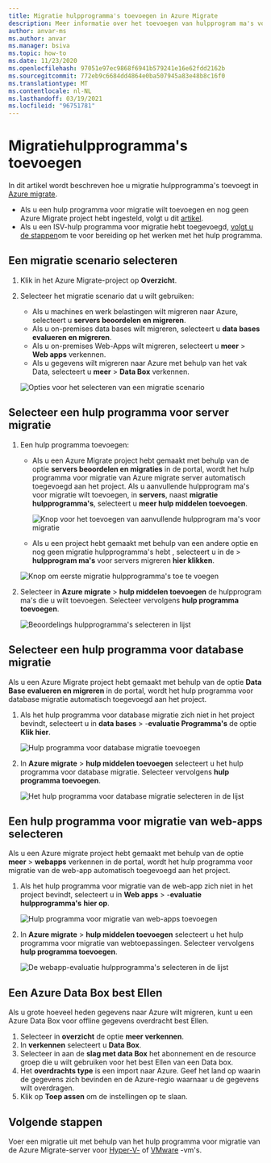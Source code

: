 ```yaml
---
title: Migratie hulpprogramma's toevoegen in Azure Migrate
description: Meer informatie over het toevoegen van hulpprogram ma's voor migratie in Azure Migrate.
author: anvar-ms
ms.author: anvar
ms.manager: bsiva
ms.topic: how-to
ms.date: 11/23/2020
ms.openlocfilehash: 97051e97ec9868f6941b579241e16e62fdd2162b
ms.sourcegitcommit: 772eb9c6684dd4864e0ba507945a83e48b8c16f0
ms.translationtype: MT
ms.contentlocale: nl-NL
ms.lasthandoff: 03/19/2021
ms.locfileid: "96751781"
---
```

# <a name="add-migration-tools"></a>Migratiehulpprogramma's toevoegen

In dit artikel wordt beschreven hoe u migratie hulpprogramma's toevoegt in [Azure migrate](./migrate-services-overview.md).

- Als u een hulp programma voor migratie wilt toevoegen en nog geen Azure Migrate project hebt ingesteld, volgt u dit [artikel](create-manage-projects.md).
- Als u een ISV-hulp programma voor migratie hebt toegevoegd, [volgt u de stappen](prepare-isv-movere.md)om te voor bereiding op het werken met het hulp programma.

## <a name="select-a-migration-scenario"></a>Een migratie scenario selecteren

1. Klik in het Azure Migrate-project op **Overzicht**.
2. Selecteer het migratie scenario dat u wilt gebruiken:

    - Als u machines en werk belastingen wilt migreren naar Azure, selecteert u **servers beoordelen en migreren**.
    - Als u on-premises data bases wilt migreren, selecteert u **data bases evalueren en migreren**.
    - Als u on-premises Web-Apps wilt migreren, selecteert u **meer**  >  **Web apps** verkennen.
    - Als u gegevens wilt migreren naar Azure met behulp van het vak Data, selecteert u **meer**  >  **Data Box** verkennen.

    ![Opties voor het selecteren van een migratie scenario](./media/how-to-migrate/migrate-scenario.png)


## <a name="select-a-server-migration-tool"></a>Selecteer een hulp programma voor server migratie

1. Een hulp programma toevoegen:

    - Als u een Azure Migrate project hebt gemaakt met behulp van de optie **servers beoordelen en migraties** in de portal, wordt het hulp programma voor migratie van Azure migrate server automatisch toegevoegd aan het project. Als u aanvullende hulpprogram ma's voor migratie wilt toevoegen, in **servers**, naast **migratie hulpprogramma's**, selecteert u **meer hulp middelen toevoegen**.
    
         ![Knop voor het toevoegen van aanvullende hulpprogram ma's voor migratie](./media/how-to-migrate/add-migration-tools.png)

    - Als u een project hebt gemaakt met behulp van een andere optie en nog geen migratie hulpprogramma's hebt , selecteert u in de  >  **hulpprogram ma's** voor servers migreren **hier klikken**.

    ![Knop om eerste migratie hulpprogramma's toe te voegen](./media/how-to-migrate/no-migration-tool.png)

2. Selecteer in **Azure migrate**  >  **hulp middelen toevoegen** de hulpprogram ma's die u wilt toevoegen. Selecteer vervolgens **hulp programma toevoegen**.

    ![Beoordelings hulpprogramma's selecteren in lijst](./media/how-to-migrate/select-migration-tool.png)


## <a name="select-a-database-migration-tool"></a>Selecteer een hulp programma voor database migratie

Als u een Azure Migrate project hebt gemaakt met behulp van de optie **Data Base evalueren en migreren** in de portal, wordt het hulp programma voor database migratie automatisch toegevoegd aan het project. 

1. Als het hulp programma voor database migratie zich niet in het project bevindt, selecteert u in **data bases**  >  -**evaluatie Programma's** de optie **Klik hier**.
    
    ![Hulp programma voor database migratie toevoegen](./media/how-to-migrate/no-database-migration-tool.png)


2. In **Azure migrate**  >  **hulp middelen toevoegen** selecteert u het hulp programma voor database migratie. Selecteer vervolgens **hulp programma toevoegen**.

    ![Het hulp programma voor database migratie selecteren in de lijst](./media/how-to-migrate/select-database-migration-tool.png)

    

## <a name="select-a-web-app-migration-tool"></a>Een hulp programma voor migratie van web-apps selecteren

Als u een Azure migrate project hebt gemaakt met behulp van de optie **meer**  >  **webapps** verkennen in de portal, wordt het hulp programma voor migratie van de web-app automatisch toegevoegd aan het project. 

1. Als het hulp programma voor migratie van de web-app zich niet in het project bevindt, selecteert u in **Web apps**  >  -**evaluatie hulpprogramma's** **hier op**.

    ![Hulp programma voor migratie van web-apps toevoegen](./media/how-to-migrate/no-web-app-migration-tool.png)
 

2. In **Azure migrate**  >  **hulp middelen toevoegen** selecteert u het hulp programma voor migratie van webtoepassingen. Selecteer vervolgens **hulp programma toevoegen**.

    ![De webapp-evaluatie hulpprogramma's selecteren in de lijst](./media/how-to-migrate/select-web-app-migration-tool.png)


## <a name="order-an-azure-data-box"></a>Een Azure Data Box best Ellen

Als u grote hoeveel heden gegevens naar Azure wilt migreren, kunt u een Azure Data Box voor offline gegevens overdracht best Ellen.

1. Selecteer in **overzicht** de optie **meer verkennen**.
2. In **verkennen** selecteert u **Data Box**.
3. Selecteer in aan de **slag met data Box** het abonnement en de resource groep die u wilt gebruiken voor het best Ellen van een Data box.
4. Het **overdrachts type** is een import naar Azure. Geef het land op waarin de gegevens zich bevinden en de Azure-regio waarnaar u de gegevens wilt overdragen. 
5. Klik op **Toep assen** om de instellingen op te slaan.

## <a name="next-steps"></a>Volgende stappen

Voer een migratie uit met behulp van het hulp programma voor migratie van de Azure Migrate-server voor [Hyper-V-](tutorial-migrate-hyper-v.md) of [VMware](tutorial-migrate-vmware.md) -vm's.
